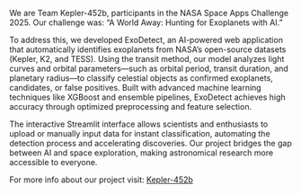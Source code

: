 We are Team Kepler-452b, participants in the NASA Space Apps Challenge 2025. Our challenge was: “A World Away: Hunting for Exoplanets with AI.”

To address this, we developed ExoDetect, an AI-powered web application that automatically identifies exoplanets from NASA’s open-source datasets (Kepler, K2, and TESS). Using the transit method, our model analyzes light curves and orbital parameters—such as orbital period, transit duration, and planetary radius—to classify celestial objects as confirmed exoplanets, candidates, or false positives. Built with advanced machine learning techniques like XGBoost and ensemble pipelines, ExoDetect achieves high accuracy through optimized preprocessing and feature selection.

The interactive Streamlit interface allows scientists and enthusiasts to upload or manually input data for instant classification, automating the detection process and accelerating discoveries. Our project bridges the gap between AI and space exploration, making astronomical research more accessible to everyone.


For more info about our project visit: [Kepler-452b](https://www.spaceappschallenge.org/2025/find-a-team/beyond_the_horizon/?tab=project)


